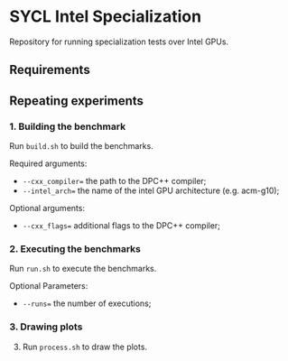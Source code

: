 # SYCL Intel Specialization
Repository for running specialization tests over Intel GPUs.
## Requirements

## Repeating experiments
### 1. Building the benchmark
Run `build.sh` to build the benchmarks.

Required arguments:
- `--cxx_compiler=` the path to the DPC++ compiler;
- `--intel_arch=` the name of the intel GPU architecture (e.g. acm-g10);

Optional arguments:
- `--cxx_flags=` additional flags to the DPC++ compiler;
### 2. Executing the benchmarks
Run `run.sh` to execute the benchmarks.

Optional Parameters:
- `--runs=` the number of executions;
### 3. Drawing plots
3. Run `process.sh` to draw the plots.